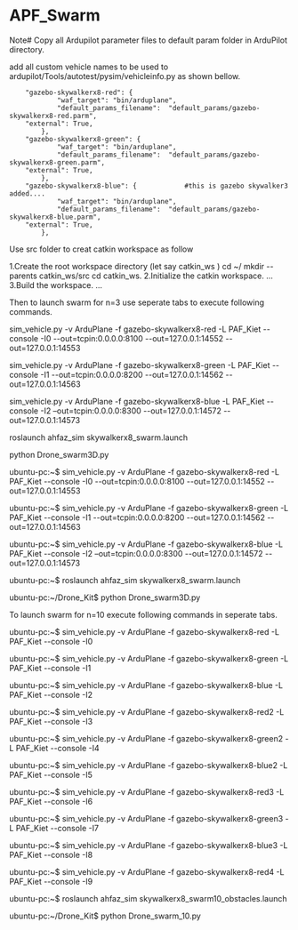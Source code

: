 # APF_Swarm


Note# Copy all Ardupilot parameter files to default param folder in ArduPilot directory.

add all custom vehicle names to be used to ardupilot/Tools/autotest/pysim/vehicleinfo.py as shown bellow.

	    "gazebo-skywalkerx8-red": {							
                "waf_target": "bin/arduplane",
                "default_params_filename":  "default_params/gazebo-skywalkerx8-red.parm",  
		"external": True,
            },
	    "gazebo-skywalkerx8-green": {								
                "waf_target": "bin/arduplane",
                "default_params_filename":  "default_params/gazebo-skywalkerx8-green.parm", 
		"external": True,
            },
	    "gazebo-skywalkerx8-blue": {			#this is gazebo skywalker3 added....					
                "waf_target": "bin/arduplane",
                "default_params_filename":  "default_params/gazebo-skywalkerx8-blue.parm", 
		"external": True,
            },

Use src folder to creat catkin workspace as follow

  1.Create the root workspace directory (let say catkin_ws ) cd ~/ mkdir --parents catkin_ws/src cd catkin_ws.
  2.Initialize the catkin workspace. ...
  3.Build the workspace. ...

Then to launch swarm for n=3 use seperate tabs to execute following commands.

sim_vehicle.py -v ArduPlane -f gazebo-skywalkerx8-red -L PAF_Kiet  --console  -I0 --out=tcpin:0.0.0.0:8100 --out=127.0.0.1:14552 --out=127.0.0.1:14553

sim_vehicle.py -v ArduPlane -f gazebo-skywalkerx8-green -L PAF_Kiet  --console  -I1 --out=tcpin:0.0.0.0:8200 --out=127.0.0.1:14562 --out=127.0.0.1:14563

sim_vehicle.py -v ArduPlane -f gazebo-skywalkerx8-blue -L PAF_Kiet  --console  -I2 –out=tcpin:0.0.0.0:8300 --out=127.0.0.1:14572 --out=127.0.0.1:14573

roslaunch ahfaz_sim skywalkerx8_swarm.launch

python Drone_swarm3D.py



ubuntu-pc:~$ sim_vehicle.py -v ArduPlane -f gazebo-skywalkerx8-red -L PAF_Kiet  --console  -I0 --out=tcpin:0.0.0.0:8100 --out=127.0.0.1:14552 --out=127.0.0.1:14553

ubuntu-pc:~$ sim_vehicle.py -v ArduPlane -f gazebo-skywalkerx8-green -L PAF_Kiet  --console  -I1 --out=tcpin:0.0.0.0:8200 --out=127.0.0.1:14562 --out=127.0.0.1:14563

ubuntu-pc:~$ sim_vehicle.py -v ArduPlane -f gazebo-skywalkerx8-blue -L PAF_Kiet  --console  -I2 –out=tcpin:0.0.0.0:8300 --out=127.0.0.1:14572 --out=127.0.0.1:14573

ubuntu-pc:~$ roslaunch ahfaz_sim skywalkerx8_swarm.launch

ubuntu-pc:~/Drone_Kit$ python Drone_swarm3D.py

To launch swarm for n=10 execute following commands in seperate tabs.

 ubuntu-pc:~$ sim_vehicle.py -v ArduPlane -f gazebo-skywalkerx8-red -L PAF_Kiet  --console  -I0

 ubuntu-pc:~$ sim_vehicle.py -v ArduPlane -f gazebo-skywalkerx8-green -L PAF_Kiet  --console  -I1
 
 ubuntu-pc:~$ sim_vehicle.py -v ArduPlane -f gazebo-skywalkerx8-blue -L PAF_Kiet  --console  -I2
 
 ubuntu-pc:~$ sim_vehicle.py -v ArduPlane -f gazebo-skywalkerx8-red2 -L PAF_Kiet  --console  -I3
 
 ubuntu-pc:~$ sim_vehicle.py -v ArduPlane -f gazebo-skywalkerx8-green2 -L PAF_Kiet  --console  -I4
 
 ubuntu-pc:~$ sim_vehicle.py -v ArduPlane -f gazebo-skywalkerx8-blue2 -L PAF_Kiet  --console  -I5
 
 ubuntu-pc:~$ sim_vehicle.py -v ArduPlane -f gazebo-skywalkerx8-red3 -L PAF_Kiet  --console  -I6
 
 ubuntu-pc:~$ sim_vehicle.py -v ArduPlane -f gazebo-skywalkerx8-green3 -L PAF_Kiet  --console  -I7
 
 ubuntu-pc:~$ sim_vehicle.py -v ArduPlane -f gazebo-skywalkerx8-blue3 -L PAF_Kiet  --console  -I8
 
 ubuntu-pc:~$ sim_vehicle.py -v ArduPlane -f gazebo-skywalkerx8-red4 -L PAF_Kiet  --console  -I9
 
 ubuntu-pc:~$ roslaunch ahfaz_sim skywalkerx8_swarm10_obstacles.launch
 
 ubuntu-pc:~/Drone_Kit$ python Drone_swarm_10.py

